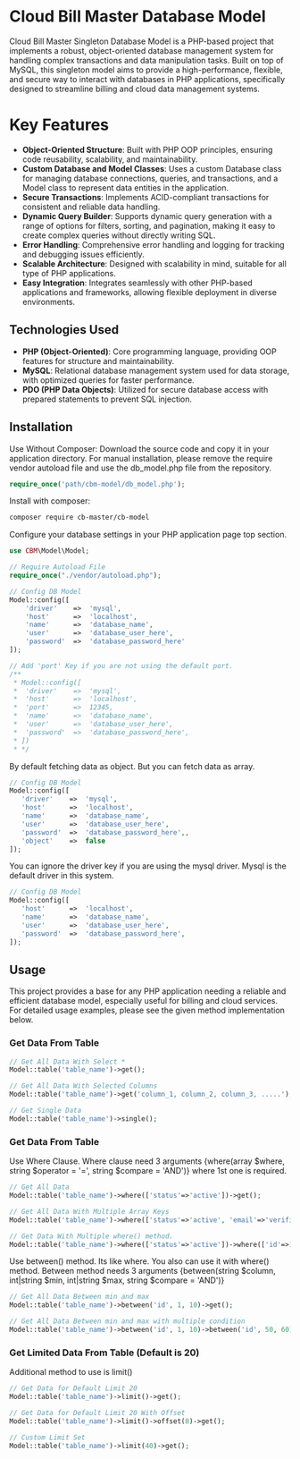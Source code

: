 # Cloud Bill Master Database Model
Cloud Bill Master Singleton Database Model is a PHP-based project that implements a robust, object-oriented database management system for handling complex transactions and data manipulation tasks. Built on top of MySQL, this singleton model aims to provide a high-performance, flexible, and secure way to interact with databases in PHP applications, specifically designed to streamline billing and cloud data management systems.

# Key Features
* <b>Object-Oriented Structure</b>: Built with PHP OOP principles, ensuring code reusability, scalability, and maintainability.</br>
* <b>Custom Database and Model Classes</b>: Uses a custom Database class for managing database connections, queries, and transactions, and a Model class to represent data entities in the application.</br>
* <b>Secure Transactions</b>: Implements ACID-compliant transactions for consistent and reliable data handling.</br>
* <b>Dynamic Query Builder</b>: Supports dynamic query generation with a range of options for filters, sorting, and pagination, making it easy to create complex queries without directly writing SQL.</br>
* <b>Error Handling</b>: Comprehensive error handling and logging for tracking and debugging issues efficiently.</br>
* <b>Scalable Architecture</b>: Designed with scalability in mind, suitable for all type of PHP applications.</br>
* <b>Easy Integration</b>: Integrates seamlessly with other PHP-based applications and frameworks, allowing flexible deployment in diverse environments.</br>

## Technologies Used
* <b>PHP (Object-Oriented)</b>: Core programming language, providing OOP features for structure and maintainability.</br>
* <b>MySQL</b>: Relational database management system used for data storage, with optimized queries for faster performance.</br>
* <b>PDO (PHP Data Objects)</b>: Utilized for secure database access with prepared statements to prevent SQL injection.</br>

## Installation
Use Without Composer:
Download the source code and copy it in your application directory. For manual installation, please remove the require vendor autoload file and use the db_model.php file from the repository.
```php
require_once('path/cbm-model/db_model.php');
```
Install with composer:
```bash
composer require cb-master/cb-model
```

Configure your database settings in your PHP application page top section.
```php
use CBM\Model\Model;

// Require Autoload File
require_once("./vendor/autoload.php");

// Config DB Model
Model::config([
    'driver'    =>  'mysql',
    'host'      =>  'localhost',
    'name'      =>  'database_name',
    'user'      =>  'database_user_here',
    'password'  =>  'database_password_here'
]);

// Add 'port' Key if you are not using the default port.
/**
 * Model::config([
 *  'driver'    =>  'mysql',
 *  'host'      =>  'localhost',
 *  'port'      =>  12345,
 *  'name'      =>  'database_name',
 *  'user'      =>  'database_user_here',
 *  'password'  =>  'database_password_here',
 * ])
 * */

```
By default fetching data as object. But you can fetch data as array.
 ```php
// Config DB Model
Model::config([
    'driver'    =>  'mysql',
    'host'      =>  'localhost',
    'name'      =>  'database_name',
    'user'      =>  'database_user_here',
    'password'  =>  'database_password_here',,
    'object'    =>  false
]);
```
You can ignore the driver key if you are using the mysql driver. Mysql is the default driver in this system.
 ```php
// Config DB Model
Model::config([
    'host'      =>  'localhost',
    'name'      =>  'database_name',
    'user'      =>  'database_user_here',
    'password'  =>  'database_password_here',
]);
```
## Usage
This project provides a base for any PHP application needing a reliable and efficient database model, especially useful for billing and cloud services. For detailed usage examples, please see the given method implementation below.

### Get Data From Table
```php
// Get All Data With Select *
Model::table('table_name')->get();

// Get All Data With Selected Columns
Model::table('table_name')->get('column_1, column_2, column_3, .....');

// Get Single Data
Model::table('table_name')->single();

```
### Get Data From Table
Use Where Clause. Where clause need 3 arguments {where(array $where, string $operator = '=', string $compare = 'AND')} where 1st one is required.
```php
// Get All Data
Model::table('table_name')->where(['status'=>'active'])->get();

// Get All Data With Multiple Array Keys
Model::table('table_name')->where(['status'=>'active', 'email'=>'verified'])->get();

// Get Data With Multiple where() method.
Model::table('table_name')->where(['status'=>'active'])->where(['id'=>10], '>')->get();

```
Use between() method. Its like where. You also can use it with where() method. Between method needs 3 arguments {between(string $column, int|string $min, int|string $max, string $compare = 'AND')}
```php
// Get All Data Between min and max
Model::table('table_name')->between('id', 1, 10)->get();

// Get All Data Between min and max with multiple condition
Model::table('table_name')->between('id', 1, 10)->between('id', 50, 60)->get();

```

### Get Limited Data From Table (Default is 20)
Additional method to use is limit()
```php
// Get Data for Default Limit 20
Model::table('table_name')->limit()->get();

// Get Data for Default Limit 20 With Offset
Model::table('table_name')->limit()->offset(0)->get();

// Custom Limit Set
Model::table('table_name')->limit(40)->get();
```
